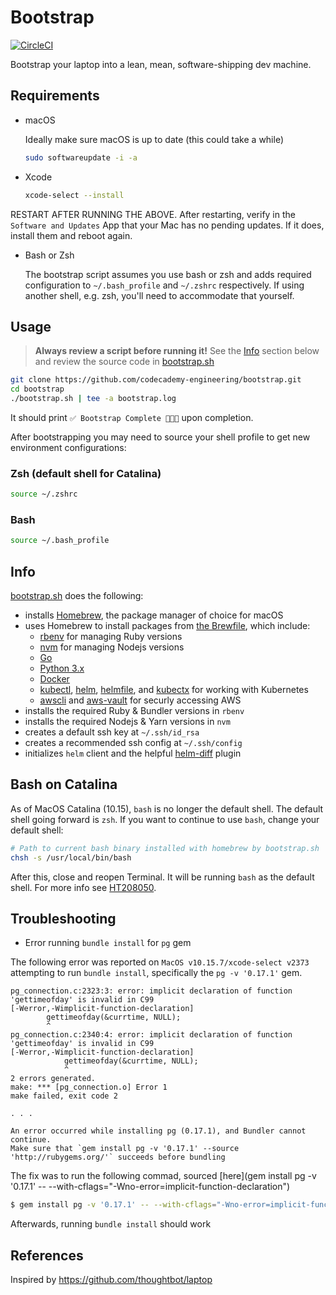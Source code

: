 # Bootstrap

[![CircleCI](https://circleci.com/gh/codecademy-engineering/bootstrap/tree/master.svg?style=shield)](https://circleci.com/gh/codecademy-engineering/bootstrap/tree/master)

Bootstrap your laptop into a lean, mean, software-shipping dev machine.

## Requirements

* macOS

  Ideally make sure macOS is up to date (this could take a while)
  ```sh
  sudo softwareupdate -i -a
  ```
* Xcode
  ```sh
  xcode-select --install
  ```

RESTART AFTER RUNNING THE ABOVE. After restarting, verify in the `Software and Updates` App that your Mac has no pending updates. If it does, install them and reboot again.

* Bash or Zsh

  The bootstrap script assumes you use bash or zsh and adds required configuration to `~/.bash_profile` and `~/.zshrc` respectively.
  If using another shell, e.g. zsh, you'll need to accommodate that yourself.

## Usage

> **Always review a script before running it!** See the [Info](#info) section below and review the source code in [bootstrap.sh](/bootstrap.sh)

```sh
git clone https://github.com/codecademy-engineering/bootstrap.git
cd bootstrap
./bootstrap.sh | tee -a bootstrap.log
```

It should print `✅ Bootstrap Complete 🚀🚀🚀` upon completion.

After bootstrapping you may need to source your shell profile to get new environment configurations:

### Zsh (default shell for Catalina)
```sh
source ~/.zshrc
```

### Bash
```sh
source ~/.bash_profile
```

## Info

[bootstrap.sh](/bootstrap.sh) does the following:

* installs [Homebrew](https://brew.sh), the package manager of choice for macOS
* uses Homebrew to install packages from [the Brewfile](/files/Brewfile), which include:
  * [rbenv](https://github.com/rbenv/rbenv) for managing Ruby versions
  * [nvm](https://github.com/nvm-sh/nvm) for managing Nodejs versions
  * [Go](https://golang.org/)
  * [Python 3.x](https://www.python.org/)
  * [Docker](https://www.docker.com/)
  * [kubectl](https://kubernetes.io/), [helm](https://helm.sh/), [helmfile](https://github.com/roboll/helmfile), and [kubectx](https://github.com/ahmetb/kubectx) for working with Kubernetes
  * [awscli](https://aws.amazon.com/cli/) and [aws-vault](https://github.com/99designs/aws-vault) for securly accessing AWS
* installs the required Ruby & Bundler versions in `rbenv`
* installs the required Nodejs & Yarn versions in `nvm`
* creates a default ssh key at `~/.ssh/id_rsa`
* creates a recommended ssh config at `~/.ssh/config`
* initializes `helm` client and the helpful [helm-diff](https://github.com/databus23/helm-diff) plugin

## Bash on Catalina

As of MacOS Catalina (10.15), `bash` is no longer the default shell. The default shell going forward is `zsh`.
If you want to continue to use `bash`, change your default shell:

```sh
# Path to current bash binary installed with homebrew by bootstrap.sh
chsh -s /usr/local/bin/bash
```

After this, close and reopen Terminal. It will be running `bash` as the default shell. For more info see [HT208050](https://support.apple.com/en-us/HT208050).

## Troubleshooting

* Error running `bundle install` for `pg` gem

The following error was reported on `MacOS v10.15.7/xcode-select v2373` attempting to run `bundle install`, specifically the `pg -v '0.17.1'` gem.

```console
pg_connection.c:2323:3: error: implicit declaration of function 'gettimeofday' is invalid in C99
[-Werror,-Wimplicit-function-declaration]
        gettimeofday(&currtime, NULL);
        ^
pg_connection.c:2340:4: error: implicit declaration of function 'gettimeofday' is invalid in C99
[-Werror,-Wimplicit-function-declaration]
            gettimeofday(&currtime, NULL);
            ^
2 errors generated.
make: *** [pg_connection.o] Error 1
make failed, exit code 2

. . .

An error occurred while installing pg (0.17.1), and Bundler cannot continue.
Make sure that `gem install pg -v '0.17.1' --source 'http://rubygems.org/'` succeeds before bundling
```

The fix was to run the following commad, sourced [here](gem install pg -v '0.17.1' -- --with-cflags="-Wno-error=implicit-function-declaration")

```sh
$ gem install pg -v '0.17.1' -- --with-cflags="-Wno-error=implicit-function-declaration"
```
Afterwards, running `bundle install` should work

## References

Inspired by https://github.com/thoughtbot/laptop
